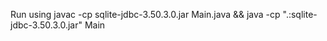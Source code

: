 Run using
 javac -cp sqlite-jdbc-3.50.3.0.jar Main.java && java -cp ".:sqlite-jdbc-3.50.3.0.jar" Main
 
